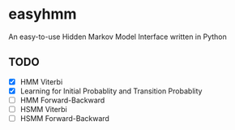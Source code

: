 # easyhmm
An easy-to-use Hidden Markov Model Interface written in Python

## TODO
* [x] HMM Viterbi
* [x] Learning for Initial Probablity and Transition Probablity
* [ ] HMM Forward-Backward
* [ ] HSMM Viterbi
* [ ] HSMM Forward-Backward
